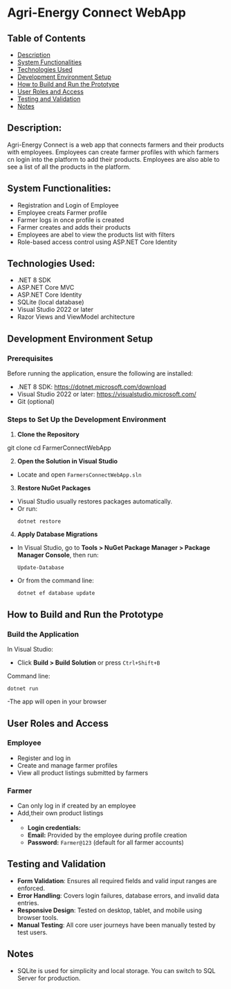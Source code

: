 # Agri-Energy Connect WebApp

##  Table of Contents

- [Description](#description)
- [System Functionalities](#system-functionalities)
- [Technologies Used](#technologies-used)
- [Development Environment Setup](#development-environment-setup)
- [How to Build and Run the Prototype](#how-to-build-and-run-the-prototype)
- [User Roles and Access](#user-roles-and-access)
- [Testing and Validation](#testing-and-validation)
- [Notes](#notes)

## Description: 
Agri-Energy Connect is a web app that connects farmers and their products with employees. Employees can create farmer profiles with which farmers cn login into the platform to add their products. Employees are also able to see a list of all the products in the platform.

##  System Functionalities:
- Registration and Login of Employee
- Employee creats Farmer profile
- Farmer logs in once profile is created
- Farmer creates and adds their products
- Employees are abel to view the products list with filters
- Role-based access control using ASP.NET Core Identity


##  Technologies Used:
- .NET 8 SDK
- ASP.NET Core MVC
- ASP.NET Core Identity
- SQLite (local database)
- Visual Studio 2022 or later
- Razor Views and ViewModel architecture

##  Development Environment Setup

### Prerequisites

Before running the application, ensure the following are installed:
- .NET 8 SDK: https://dotnet.microsoft.com/download
- Visual Studio 2022 or later: https://visualstudio.microsoft.com/
- Git (optional)

### Steps to Set Up the Development Environment

1. **Clone the Repository**

 git clone
 cd FarmerConnectWebApp

2. **Open the Solution in Visual Studio**
- Locate and open `FarmersConnectWebApp.sln`

3. **Restore NuGet Packages**
- Visual Studio usually restores packages automatically.
- Or run:
  ```
  dotnet restore
  ```

4. **Apply Database Migrations**
- In Visual Studio, go to **Tools > NuGet Package Manager > Package Manager Console**, then run:
  ```
  Update-Database
  ```
- Or from the command line:
  ```
  dotnet ef database update
  ```


##  How to Build and Run the Prototype

### Build the Application

In Visual Studio:
- Click **Build > Build Solution** or press `Ctrl+Shift+B`

Command line:
  ```
  dotnet run
  ```
-The app will open in your browser

##  User Roles and Access

### Employee
- Register and log in
- Create and manage farmer profiles
- View all product listings submitted by farmers

### Farmer
- Can only log in if created by an employee
- Add,their own product listings
- - **Login credentials:**
  - **Email:** Provided by the employee during profile creation
  - **Password:** `Farmer@123` (default for all farmer accounts)


##  Testing and Validation

- **Form Validation**: Ensures all required fields and valid input ranges are enforced.
- **Error Handling**: Covers login failures, database errors, and invalid data entries.
- **Responsive Design**: Tested on desktop, tablet, and mobile using browser tools.
- **Manual Testing**: All core user journeys have been manually tested by test users.



##  Notes

- SQLite is used for simplicity and local storage. You can switch to SQL Server for production.
